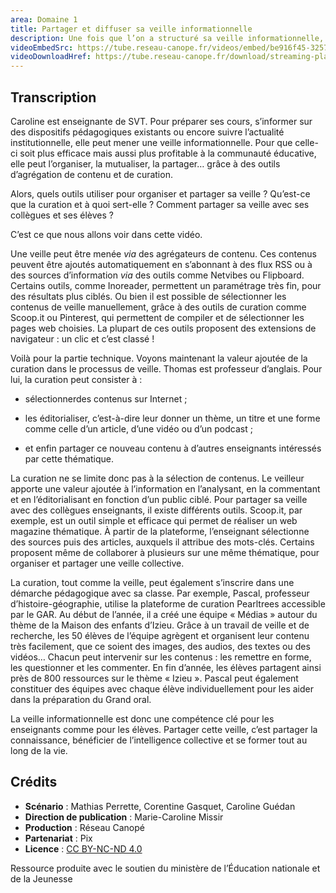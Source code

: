 ```yaml
---
area: Domaine 1
title: Partager et diffuser sa veille informationnelle
description: Une fois que l’on a structuré sa veille informationnelle, on peut avoir envie de la partager à ses collègues et de la diffuser à des membres de la communauté éducative. Par où commencer ? Réponse dans cette vidéo.
videoEmbedSrc: https://tube.reseau-canope.fr/videos/embed/be916f45-3257-477f-a060-10fb46564e83
videoDownloadHref: https://tube.reseau-canope.fr/download/streaming-playlists/hls/videos/be916f45-3257-477f-a060-10fb46564e83-1080-fragmented.mp4
---
```


## Transcription

Caroline est enseignante de SVT. Pour préparer ses cours, s’informer sur des dispositifs pédagogiques existants ou encore suivre l’actualité institutionnelle, elle peut mener une veille informationnelle. Pour que celle-ci soit plus efficace mais aussi plus profitable à la communauté éducative, elle peut l’organiser, la mutualiser, la partager… grâce à des outils d’agrégation de contenu et de curation.

Alors, quels outils utiliser pour organiser et partager sa veille ? Qu’est-ce que la curation et à quoi sert-elle ? Comment partager sa veille avec ses collègues et ses élèves ?

C’est ce que nous allons voir dans cette vidéo.

Une veille peut être menée _via_ des agrégateurs de contenu. Ces contenus peuvent être ajoutés automatiquement en s’abonnant à des flux RSS ou à des sources d’information _via_ des outils comme Netvibes ou Flipboard. Certains outils, comme Inoreader, permettent un paramétrage très fin, pour des résultats plus ciblés. Ou bien il est possible de sélectionner les contenus de veille manuellement, grâce à des outils de curation comme Scoop.it ou Pinterest, qui permettent de compiler et de sélectionner les pages web choisies. La plupart de ces outils proposent des extensions de navigateur : un clic et c’est classé !

Voilà pour la partie technique. Voyons maintenant la valeur ajoutée de la curation dans le processus de veille. Thomas est professeur d’anglais. Pour lui, la curation peut consister à :

- sélectionnerdes contenus sur Internet ;

- les éditorialiser, c’est-à-dire leur donner un thème, un titre et une forme comme celle d’un article, d’une vidéo ou d’un podcast ;

- et enfin partager ce nouveau contenu à d’autres enseignants intéressés par cette thématique.

La curation ne se limite donc pas à la sélection de contenus. Le veilleur apporte une valeur ajoutée à l’information en l’analysant, en la commentant et en l’éditorialisant en fonction d’un public ciblé. Pour partager sa veille avec des collègues enseignants, il existe différents outils. Scoop.it, par exemple, est un outil simple et efficace qui permet de réaliser un web magazine thématique. À partir de la plateforme, l’enseignant sélectionne des sources puis des articles, auxquels il attribue des mots-clés. Certains proposent même de collaborer à plusieurs sur une même thématique, pour organiser et partager une veille collective.

La curation, tout comme la veille, peut également s’inscrire dans une démarche pédagogique avec sa classe. Par exemple, Pascal, professeur d’histoire-géographie, utilise la plateforme de curation Pearltrees accessible par le GAR. Au début de l’année, il a créé une équipe « Médias » autour du thème de la Maison des enfants d’Izieu. Grâce à un travail de veille et de recherche, les 50 élèves de l’équipe agrègent et organisent leur contenu très facilement, que ce soient des images, des audios, des textes ou des vidéos… Chacun peut intervenir sur les contenus : les remettre en forme, les questionner et les commenter. En fin d’année, les élèves partagent ainsi près de 800 ressources sur le thème « Izieu ». Pascal peut également constituer des équipes avec chaque élève individuellement pour les aider dans la préparation du Grand oral.

La veille informationnelle est donc une compétence clé pour les enseignants comme pour les élèves. Partager cette veille, c’est partager la connaissance, bénéficier de l’intelligence collective et se former tout au long de la vie.

## Crédits

- **Scénario** : Mathias Perrette, Corentine Gasquet, Caroline Guédan
- **Direction de publication** : Marie-Caroline Missir
- **Production** : Réseau Canopé
- **Partenariat** : Pix
- **Licence** : [CC BY-NC-ND 4.0](https://creativecommons.org/licenses/by-nc-nd/4.0/deed.fr)

Ressource produite avec le soutien du ministère de l’Éducation nationale et de la Jeunesse
